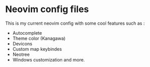 # Neovim config files
This is my current neovim config with some cool features such as : 
 - Autocomplete
 - Theme color (Kanagawa)
 - Devicons
 - Custom map keybindes 
 - Neotree
 - Windows customization and more.


